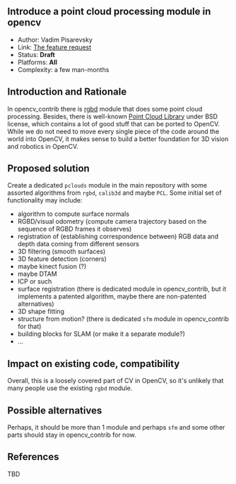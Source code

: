 ## Introduce a point cloud processing module in opencv

* Author: Vadim Pisarevsky
* Link: [The feature request](https://github.com/opencv/opencv/issues/11017)
* Status: **Draft**
* Platforms: **All**
* Complexity: a few man-months

## Introduction and Rationale

In opencv_contrib there is [rgbd](https://github.com/opencv/opencv_contrib/tree/master/modules/rgbd) module that does some point cloud processing. Besides, there is well-known [Point Cloud Library](https://github.com/PointCloudLibrary/pcl) under BSD license, which contains a lot of good stuff that can be ported to OpenCV. While we do not need to move every single piece of the code around the world into OpenCV, it makes sense to build a better foundation for 3D vision and robotics in OpenCV. 

## Proposed solution

Create a dedicated `pclouds` module in the main repository with some assorted algorithms from `rgbd`, `calib3d` and maybe `PCL`. Some initial set of functionality may include:

* algorithm to compute surface normals
* RGBD/visual odometry (compute camera trajectory based on the sequence of RGBD frames it observes)
* registration of (establishing correspondence between) RGB data and depth data coming from different sensors
* 3D filtering (smooth surfaces)
* 3D feature detection (corners)
* maybe kinect fusion (?)
* maybe DTAM
* ICP or such
* surface registration (there is dedicated module in opencv_contrib, but it implements a patented algorithm, maybe there are non-patented alternatives)
* 3D shape fitting
* structure from motion? (there is dedicated `sfm` module in opencv_contrib for that)
* building blocks for SLAM (or make it a separate module?)
* ...

## Impact on existing code, compatibility

Overall, this is a loosely covered part of CV in OpenCV, so it's unlikely that many people use the existing `rgbd` module.

## Possible alternatives

Perhaps, it should be more than 1 module and perhaps `sfm` and some other parts should stay in opencv_contrib for now.

## References

TBD
